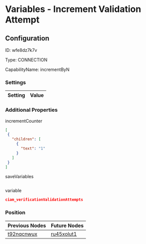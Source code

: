 # Variables - Increment Validation Attempt
## Configuration
ID:  wfe8dz7k7v

Type: CONNECTION 

CapabilityName: incrementByN

### Settings
| Setting | Value  |
| :------------------------ | ---------------------------------------- |
 




### Additional Properties
incrementCounter
 ```json 
[
  {
    "children": [
      {
        "text": "1"
      }
    ]
  }
]
```


saveVariables
 ```json 

```


variable
 ```json 
ciam_verificationValidationAttempts
```




### Position
| Previous Nodes | Future Nodes |
| :------------- | ------------ |
| [t92nqcnwux](./t92nqcnwux.md) | [ru45xolut1](./ru45xolut1.md) |